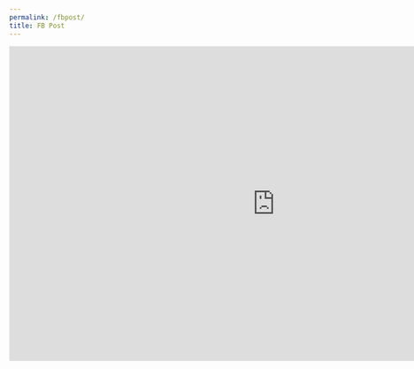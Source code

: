 ```yaml
---
permalink: /fbpost/
title: FB Post
---
```


<iframe src="https://docs.google.com/presentation/d/e/2PACX-1vSfb9PE1JR5PoNL5N3PB1qCxxoIVEvAAcuH7GzvRngvdEqLrrpIAHKsFUKzxFvkO6_TQYEPWwPuDM27/embed?start=true&loop=true&delayms=3000" frameborder="0" width="960" height="569" allowfullscreen="true" mozallowfullscreen="true" webkitallowfullscreen="true"></iframe>
